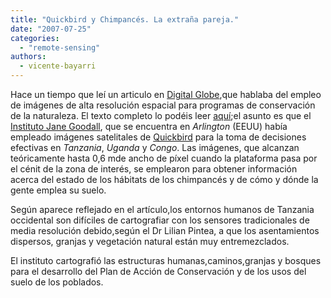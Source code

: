 ```yaml
---
title: "Quickbird y Chimpancés. La extraña pareja."
date: "2007-07-25"
categories: 
  - "remote-sensing"
authors:
  - vicente-bayarri
---
```


Hace un tiempo que leí un articulo en [Digital Globe](http://www.digitalglobe.com),que hablaba del empleo de imágenes de alta resolución espacial para programas de conservación de la naturaleza. El texto completo lo podéis leer [aquí](http://media.digitalglobe.com/index.php?s=press_release_popup&item=126);el asunto es que el [Instituto Jane Goodall](http://www.janegoodall.org/), que se encuentra en _Arlington_ (EEUU) había empleado imágenes satelitales de [Quickbird](http://en.wikipedia.org/wiki/QuickBird) para la toma de decisiones efectivas en _Tanzania_, _Uganda_ y _Congo_. Las imágenes, que alcanzan teóricamente hasta 0,6 mde ancho de píxel cuando la plataforma pasa por el cénit de la zona de interés, se emplearon para obtener información acerca del estado de los hábitats de los chimpancés y de cómo y dónde la gente emplea su suelo.

Según aparece reflejado en el artículo,los entornos humanos de Tanzania occidental son difíciles de cartografiar con los sensores tradicionales de media resolución debido,según el Dr Lilian Pintea, a que los asentamientos dispersos, granjas y vegetación natural están muy entremezclados.

El instituto cartografió las estructuras humanas,caminos,granjas y bosques para el desarrollo del Plan de Acción de Conservación y de los usos del suelo de los poblados.
